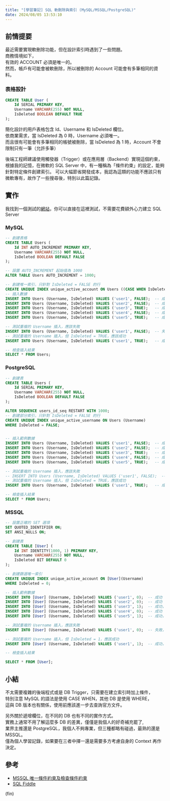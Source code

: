 ```yaml
---
title: "[學習筆記] SQL 軟刪除與索引 (MySQL/MSSQL/PostgreSQL)"
date: 2024/08/05 13:53:10
---
```


## 前情提要

最近需要實現軟刪除功能，但在設計索引時遇到了一些問題。  
商務情境如下，  
有效的 ACCOUNT 必須是唯一的。  
然而，帳戶有可能會被軟刪除，所以被刪除的 Account 可能會有多筆相同的資料。  

### 表格設計

```sql
CREATE TABLE User (
    Id SERIAL PRIMARY KEY,
    Username VARCHAR(255) NOT NULL,
    IsDeleted BOOLEAN DEFAULT TRUE
);
```

簡化設計的用戶表格包含 Id、Username 和 IsDeleted 欄位。  
依商業需求，當 IsDeleted 為 0 時，Username 必須唯一。  
而且很有可能會有多筆相同的帳號被刪除，當 IsDeleted 為 1 時，Account 不會限制只有一筆（允許多筆）

後端工程師建議使用觸發器（Trigger）或在應用層（Backend）實現這個約束，  
根據我的記憶，在微軟的 SQL Server 中，有一種稱為「條件約束」的設定，能夠針對特定條件創建索引。
可以大幅節省開發成本，我認為這類的功能不應該只有微軟專有，故作了一些搜尋後，特別以此篇記錄。

## 實作

我找到一個測試的[網站](https://sqlfiddle.com)，你可以直接在這裡測試，不需要花費額外心力建立 SQL Server

### MySQL

```sql
-- 創建表格
CREATE TABLE Users (
    Id INT AUTO_INCREMENT PRIMARY KEY,
    Username VARCHAR(255) NOT NULL,
    IsDeleted BOOLEAN DEFAULT FALSE
);

-- 設置 AUTO_INCREMENT 起始值為 1000
ALTER TABLE Users AUTO_INCREMENT = 1000;

-- 創建唯一索引，只針對 IsDeleted = FALSE 的行
CREATE UNIQUE INDEX unique_active_account ON Users ((CASE WHEN IsDeleted THEN Username END));
-- 插入數據
INSERT INTO Users (Username, IsDeleted) VALUES ('user1', FALSE);  -- 成功
INSERT INTO Users (Username, IsDeleted) VALUES ('user2', FALSE);  -- 成功
INSERT INTO Users (Username, IsDeleted) VALUES ('user3', TRUE);   -- 成功，因為 IsDeleted = TRUE 不受唯一索引限制
INSERT INTO Users (Username, IsDeleted) VALUES ('user4', FALSE);  -- 成功
INSERT INTO Users (Username, IsDeleted) VALUES ('user5', TRUE);   -- 成功，因為 IsDeleted = TRUE 不受唯一索引限制

-- 測試重複的 Username 插入，應該失敗
INSERT INTO Users (Username, IsDeleted) VALUES ('user1', FALSE);  -- 失敗，因為 user1 已經存在且 IsDeleted = FALSE
-- 測試重複的 Username 插入，但 IsDeleted = TRUE，應該成功
INSERT INTO Users (Username, IsDeleted) VALUES ('user1', TRUE);   -- 成功，因為 IsDeleted = TRUE 不受唯一索引限制

-- 檢查插入結果
SELECT * FROM Users;

```

### PostgreSQL

```sql
-- 創建表
CREATE TABLE Users (
    Id SERIAL PRIMARY KEY,
    Username VARCHAR(255) NOT NULL,
    IsDeleted BOOLEAN DEFAULT FALSE
);

ALTER SEQUENCE users_id_seq RESTART WITH 1000;
-- 創建部分索引，只針對 IsDeleted = FALSE 的行
CREATE UNIQUE INDEX unique_active_username ON Users (Username)
WHERE IsDeleted = FALSE;


-- 插入範例數據
INSERT INTO Users (Username, IsDeleted) VALUES ('user1', FALSE);  -- 成功
INSERT INTO Users (Username, IsDeleted) VALUES ('user2', FALSE);  -- 成功
INSERT INTO Users (Username, IsDeleted) VALUES ('user3', TRUE);   -- 成功，因為 IsDeleted = TRUE 不受唯一索引限制
INSERT INTO Users (Username, IsDeleted) VALUES ('user4', FALSE);  -- 成功
INSERT INTO Users (Username, IsDeleted) VALUES ('user5', TRUE);   -- 成功，因為 IsDeleted = TRUE 不受唯一索引限制

-- 測試重複的 Username 插入，應該失敗
-- INSERT INTO Users (Username, IsDeleted) VALUES ('user1', FALSE);  -- 失敗，因為 user1 已經存在且 IsDeleted = FALSE
-- 測試重複的 Username 插入，但 IsDeleted = TRUE，應該成功
INSERT INTO Users (Username, IsDeleted) VALUES ('user1', TRUE);   -- 成功，因為 IsDeleted = TRUE 不受唯一索引限制

-- 檢查插入結果
SELECT * FROM Users;

```

### MSSQL

```sql
-- 設置正確的 SET 選項
SET QUOTED_IDENTIFIER ON;
SET ANSI_NULLS ON;

-- 創建表
CREATE TABLE [User] (
    Id INT IDENTITY(1000, 1) PRIMARY KEY,
    Username VARCHAR(255) NOT NULL,
    IsDeleted BIT DEFAULT 0
);

-- 創建篩選唯一索引
CREATE UNIQUE INDEX unique_active_account ON [User](Username)
WHERE IsDeleted = 0;

-- 插入範例數據
INSERT INTO [User] (Username, IsDeleted) VALUES ('user1', 0);  -- 成功
INSERT INTO [User] (Username, IsDeleted) VALUES ('user2', 0);  -- 成功
INSERT INTO [User] (Username, IsDeleted) VALUES ('user3', 1);  -- 成功，因為 IsDeleted = 1 不受唯一索引限制
INSERT INTO [User] (Username, IsDeleted) VALUES ('user4', 0);  -- 成功
INSERT INTO [User] (Username, IsDeleted) VALUES ('user5', 1);  -- 成功，因為 IsDeleted = 1 不受唯一索引限制

-- 測試重複的 Username 插入，應該失敗
INSERT INTO [User] (Username, IsDeleted) VALUES ('user1', 0);  -- 失敗，因為 user1 已經存在且 IsDeleted = 0

-- 測試重複的 Username 插入，但 IsDeleted = 1，應該成功
INSERT INTO [User] (Username, IsDeleted) VALUES ('user1', 1);  -- 成功，因為 IsDeleted = 1 不受唯一索引限制

-- 檢查插入結果

SELECT * FROM [User];
```

## 小結

不太需要複雜的後端程式或是 DB Trigger，只需要在建立索引時加上條件，  
特別注意 MySQL 的語法是使用 CASE WHEN，其他 DB 是使用 WHERE，  
這與 DB 版本也有關係，使用前應該進一步去查詢官方文件。

另外關於遞增欄位，在不同的 DB 也有不同的實作方式。  
實務上通常不用了解這麼多 DB 的差異，僅僅是我個人的好奇補充罷了,  
業界主推還是 PostgreSQL，我個人不夠專業，但三種都略有碰過，最熟的還是 MSSQL。  
僅為個人學習記錄，如果要在三者中擇一還是需要多方考慮自身的 Context 再作決定。

## 參考

- [MSSQL 唯一條件約束及檢查條件約束](https://learn.microsoft.com/zh-tw/sql/relational-databases/tables/unique-constraints-and-check-constraints?view=sql-server-ver16)
- [SQL Fiddle](https://sqlfiddle.com)

(fin)
